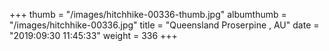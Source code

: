 +++
thumb = "/images/hitchhike-00336-thumb.jpg"
albumthumb = "/images/hitchhike-00336.jpg"
title = "Queensland Proserpine , AU"
date = "2019:09:30 11:45:33"
weight = 336
+++
